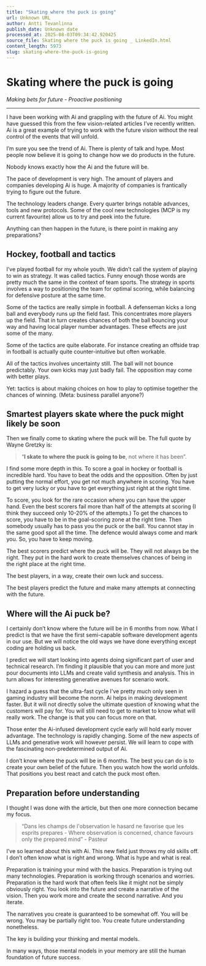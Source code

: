 ```yaml
---
title: "Skating where the puck is going"
url: Unknown URL
author: Antti Tevanlinna
publish_date: Unknown date
processed_at: 2025-08-03T09:34:42.920425
source_file: Skating where the puck is going _ LinkedIn.html
content_length: 5973
slug: skating-where-the-puck-is-going
---
```


# Skating where the puck is going

*Making bets for future - Proactive positioning*





















---









I have been working with Ai and grappling with the future of Ai. You might have guessed this from the few vision-related articles I’ve recently written. Ai is a great example of trying to work with the future vision without the real control of the events that will unfold.







I’m sure you see the trend of Ai. There is plenty of talk and hype. Most people now believe it is going to change how we do products in the future.







Nobody knows exactly how the Ai and the future will be.







The pace of development is very high. The amount of players and companies developing Ai is huge. A majority of companies is frantically trying to figure out the future.







The technology leaders change. Every quarter brings notable advances, tools and new protocols. Some of the cool new technologies (MCP is my current favourite) allow us to try and peek into the future.







Anything can then happen in the future, is there point in making any preparations?







## Hockey, football and tactics







I’ve played football for my whole youth. We didn’t call the system of playing to win as strategy. It was called tactics. Funny enough those words are pretty much the same in the context of team sports. The strategy in sports involves a way to positioning the team for optimal scoring, while balancing for defensive posture at the same time.







Some of the tactics are really simple in football. A defenseman kicks a long ball and everybody runs up the field fast. This concentrates more players up the field. That in turn creates chances of both the ball bouncing your way and having local player number advantages. These effects are just some of the many.







Some of the tactics are quite elaborate. For instance creating an offside trap in football is actually quite counter-intuitive but often workable.







All of the tactics involves uncertainty still. The ball will not bounce predictably. Your own kicks may just badly fail. The opposition may come with better plays.







Yet: tactics is about making choices on how to play to optimise together the chances of winning. (Meta: business parallel anyone?)







## Smartest players skate where the puck might likely be soon







Then we finally come to skating where the puck will be. The full quote by Wayne Gretzky is:






> “**I skate to where the puck is going to be**, not where it has been”.







I find some more depth in this. To score a goal in hockey or football is incredible hard. You have to beat the odds and the opposition. Often by just putting the normal effort, you get not much anywhere in scoring. You have to get very lucky or you have to get everything just right at the right time.







To score, you look for the rare occasion where you can have the upper hand. Even the best scorers fail more than half of the attempts at scoring (I think they succeed only 10-20% of the attempts.) To get the chances to score, you have to be in the goal-scoring zone at the right time. Then somebody usually has to pass you the puck or the ball. You cannot stay in the same good spot all the time. The defence would always come and mark you. So, you have to keep moving.







The best scorers predict where the puck will be. They will not always be the right. They put in the hard work to create themselves chances of being in the right place at the right time.







The best players, in a way, create their own luck and success.







The best players predict the future and make many attempts at connecting with the future.







## Where will the Ai puck be?







I certainly don’t know where the future will be in 6 months from now. What I predict is that we have the first semi-capable software development agents in our use. But we will notice the old ways we have done everything except coding are holding us back.







I predict we will start looking into agents doing significant part of user and technical research. I’m finding it plausible that you can more and more just pour documents into LLMs and create valid synthesis and analysis. This in turn allows for interesting generative avenues for scenario work.







I hazard a guess that the ultra-fast cycle I’ve pretty much only seen in gaming industry will become the norm. Ai helps in making development faster. But it will not directly solve the ultimate question of knowing what the customers will pay for. You will still need to get to market to know what will really work. The change is that you can focus more on that.







Those enter the Ai-infused development cycle early will hold early mover advantage. The technology is rapidly changing. Some of the new aspects of LLMs and generative work will however persist. We will learn to cope with the fascinating non-predetermined output of Ai.







I don’t know where the puck will be in 6 months. The best you can do is to create your own belief of the future. Then you watch how the world unfolds. That positions you best react and catch the puck most often.







## Preparation before understanding







I thought I was done with the article, but then one more connection became my focus.






> “Dans les champs de l'observation le hasard ne favorise que les esprits prepares - Where observation is concerned, chance favours only the prepared mind” - Pasteur







I’ve so learned about this with Ai. This new field just throws my old skills off. I don’t often know what is right and wrong. What is hype and what is real.







Preparation is training your mind with the basics. Preparation is trying out many technologies. Preparation is working through scenarios and worries. Preparation is the hard work that often feels like it might not be simply obviously right. You look into the future and create a narrative of the vision. Then you work more and create the second narrative. And you iterate.







The narratives you create is guaranteed to be somewhat off. You will be wrong. You may be partially right too. You create future understanding nonetheless.







The key is building your thinking and mental models.







In many ways, those mental models in your memory are still the human foundation of future success.

